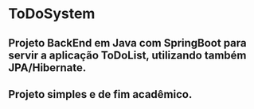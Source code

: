 # ToDoSystem

## Projeto BackEnd em Java com SpringBoot para servir a aplicação ToDoList, utilizando também JPA/Hibernate.

## Projeto simples e de fim acadêmico.
